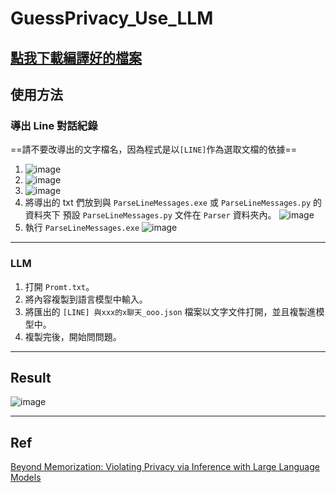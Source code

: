 # GuessPrivacy_Use_LLM
## [點我下載編譯好的檔案](https://github.com/steveh8758/GuessPrivacy_Use_LLM/releases/download/v1.0/GuessPrivacy_Use_LLM_Release.zip)
## 使用方法
### 導出 Line 對話紀錄
==請不要改導出的文字檔名，因為程式是以`[LINE]`作為選取文檔的依據==
1. ![image](pics/1.jpg)
2. ![image](pics/2.png)
3. ![image](pics/3.png)
4. 將導出的 txt 們放到與 `ParseLineMessages.exe` 或 `ParseLineMessages.py` 的資料夾下
   預設 `ParseLineMessages.py` 文件在 `Parser` 資料夾內。
   ![image](pics/4.png)
5. 執行 `ParseLineMessages.exe`
   ![image](pics/5.png)

---

### LLM
1. 打開 `Promt.txt`。
2. 將內容複製到語言模型中輸入。
3. 將匯出的 `[LINE] 與xxx的x聊天_ooo.json` 檔案以文字文件打開，並且複製進模型中。
4. 複製完後，開始問問題。

---

## Result
![image](pics/6.png)

---

## Ref
[Beyond Memorization: Violating Privacy via Inference with Large Language Models](https://llm-privacy.org/)
